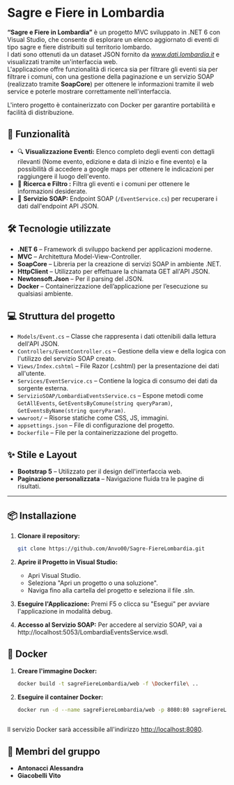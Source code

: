 
# Sagre e Fiere in Lombardia

**“Sagre e Fiere in Lombardia”** è un progetto MVC sviluppato in .NET 6 con Visual Studio, che consente di esplorare un elenco aggiornato di eventi di tipo sagre e fiere distribuiti sul territorio lombardo.  
I dati sono ottenuti da un dataset JSON fornito da *www.dati.lombardia.it* e visualizzati tramite un'interfaccia web.  
L'applicazione offre funzionalità di ricerca sia per filtrare gli eventi sia per filtrare i comuni, con una gestione della paginazione e un servizio SOAP (realizzato tramite **SoapCore**) per ottenere le informazioni tramite il web service e poterle mostrare correttamente nell'interfaccia.

L'intero progetto è containerizzato con Docker per garantire portabilità e facilità di distribuzione.


## 🚀 Funzionalità

- 🔍 **Visualizzazione Eventi:** Elenco completo degli eventi con dettagli rilevanti (Nome evento, edizione e data di inizio e fine evento) e la possibilità di accedere a google maps per ottenere le indicazioni per raggiungere il luogo dell'evento.
- 📑 **Ricerca e Filtro :** Filtra gli eventi e i comuni per ottenere le informazioni desiderate.
- 📡 **Servizio SOAP:** Endpoint SOAP (`/EventService.cs`) per recuperare i dati dall'endpoint API JSON.

## 🛠️ Tecnologie utilizzate

- **.NET 6** – Framework di sviluppo backend per applicazioni moderne.
- **MVC** – Architettura Model-View-Controller.
- **SoapCore** – Libreria per la creazione di servizi SOAP in ambiente .NET.
- **HttpClient** – Utilizzato per effettuare la chiamata GET all'API JSON.
- **Newtonsoft.Json** – Per il parsing del JSON.
- **Docker** – Containerizzazione dell’applicazione per l’esecuzione su qualsiasi ambiente.

## 💻 Struttura del progetto

- `Models/Event.cs` – Classe che rappresenta i dati ottenibili dalla lettura dell'API JSON.
- `Controllers/EventController.cs` – Gestione della view e della logica con l'utilizzo del servizio SOAP creato.
- `Views/Index.cshtml` – File Razor (.cshtml) per la presentazione dei dati all'utente.
- `Services/EventService.cs` – Contiene la logica di consumo dei dati da sorgente esterna.
- `ServizioSOAP/LombardiaEventsService.cs` – Espone metodi come `GetAllEvents`, `GetEventsByComune(string queryParam)`, `GetEventsByName(string queryParam)`.
- `wwwroot/` – Risorse statiche come CSS, JS, immagini.
- `appsettings.json` – File di configurazione del progetto.
- `Dockerfile` – File per la containerizzazione del progetto.

## ✨ Stile e Layout

- **Bootstrap 5** – Utilizzato per il design dell'interfaccia web.
- **Paginazione personalizzata** – Navigazione fluida tra le pagine di risultati.

---

## 📦 Installazione
   1. **Clonare il repository:**
      ```bash
      git clone https://github.com/Anvo00/Sagre-FiereLombardia.git
   2. **Aprire il Progetto in Visual Studio:**
      - Apri Visual Studio.
      - Seleziona "Apri un progetto o una soluzione".
      - Naviga fino alla cartella del progetto e seleziona il file .sln.
   
   3. **Eseguire l'Applicazione:**
   Premi F5 o clicca su "Esegui" per avviare l'applicazione in modalità debug.

   5. **Accesso al Servizio SOAP:**
   Per accedere al servizio SOAP, vai a http://localhost:5053/LombardiaEventsService.wsdl.

## 🐳 Docker
   1. **Creare l'immagine Docker:**
      ```bash
      docker build -t sagreFiereLombardia/web -f \Dockerfile\ ..
   2. **Eseguire il container Docker:**
      ```bash
      docker run -d --name sagreFiereLombardia/web -p 8080:80 sagreFiereLombardia/web
   
   Il servizio Docker sarà accessibile all'indirizzo [http://localhost:8080](http://localhost:8080).

## 🤝 Membri del gruppo
   - **Antonacci Alessandra**
   - **Giacobelli Vito**
